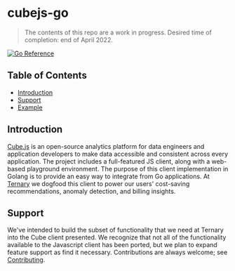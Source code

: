 # cubejs-go

> The contents of this repo are a work in progress. Desired time of completion: end of April 2022.

[![Go Reference](https://pkg.go.dev/badge/github.com/TernaryInc/cubejs-go.svg)](https://pkg.go.dev/github.com/TernaryInc/cubejs-go)

## Table of Contents

- [Introduction](#introduction)
- [Support](#support)
- [Example](#example)

## Introduction

[Cube.js](https://cube.dev/) is an open-source analytics platform for data engineers and application developers to make data accessible and consistent across every application. The project includes a full-featured JS client, along with a web-based playground environment. The purpose of this client implementation in Golang is to provide an easy way to integrate from Go applications. At [Ternary](https://ternary.app/) we dogfood this client to power our users' cost-saving recommendations, anomaly detection, and billing insights.

## Support

We've intended to build the subset of functionality that we need at Ternary into the Cube client presented. We recognize that not all of the functionality available to the Javascript client has been ported, but we plan to expand feature support as find it necessary. Contributions are always welcome; see [Contributing](contributing.md).
